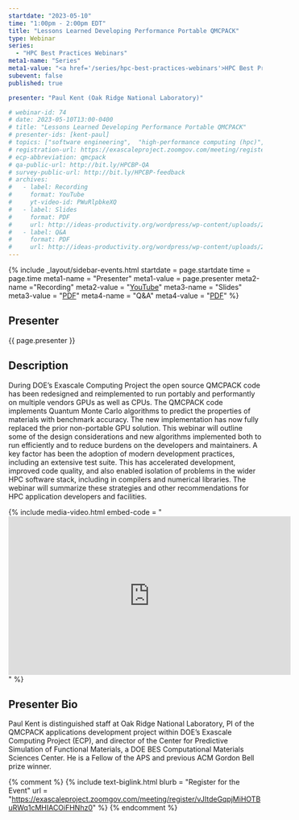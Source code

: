 ```yaml
---
startdate: "2023-05-10"
time: "1:00pm - 2:00pm EDT"
title: "Lessons Learned Developing Performance Portable QMCPACK"
type: Webinar
series: 
  - "HPC Best Practices Webinars"
meta1-name: "Series"
meta1-value: "<a href='/series/hpc-best-practices-webinars'>HPC Best Practices Webinars</a>"
subevent: false
published: true

presenter: "Paul Kent (Oak Ridge National Laboratory)"

# webinar-id: 74
# date: 2023-05-10T13:00-0400
# title: "Lessons Learned Developing Performance Portable QMCPACK"
# presenter-ids: [kent-paul]
# topics: ["software engineering",  "high-performance computing (hpc)", "performance at leadership computing facilities", “online learning”]
# registration-url: https://exascaleproject.zoomgov.com/meeting/register/vJIsfu2tpj4tH5IPhwHyts07waBFxGIAvYo
# ecp-abbreviation: qmcpack
# qa-public-url: http://bit.ly/HPCBP-QA
# survey-public-url: http://bit.ly/HPCBP-feedback
# archives:
#   - label: Recording
#     format: YouTube
#     yt-video-id: PWuRlpbkeXQ
#   - label: Slides
#     format: PDF
#     url: http://ideas-productivity.org/wordpress/wp-content/uploads/2023/05/hpcbp-075-qmcpack.pdf
#   - label: Q&A
#     format: PDF
#     url: http://ideas-productivity.org/wordpress/wp-content/uploads/2023/05/hpcbp-074-qmcpack-qa.pdf
---
```

<!-- Event Sidebar -->
{% 	include _layout/sidebar-events.html 
  startdate = page.startdate
  time = page.time
meta1-name = "Presenter"
meta1-value = page.presenter
meta2-name ="Recording"
meta2-value = "<a href='https://www.youtube.com/watch?v=PWuRlpbkeXQ'>YouTube</a>"
meta3-name = "Slides"
meta3-value = "<a href='http://ideas-productivity.org/wordpress/wp-content/uploads/2023/05/hpcbp-075-qmcpack.pdf'>PDF</a>"
meta4-name = "Q&A"
meta4-value = "<a href='http://ideas-productivity.org/wordpress/wp-content/uploads/2023/05/hpcbp-074-qmcpack-qa.pdf'>PDF</a>"
%}

## Presenter

{{ page.presenter }}

## Description

During DOE’s Exascale Computing Project the open source QMCPACK code has been redesigned and reimplemented to run portably and performantly on multiple vendors GPUs as well as CPUs. The QMCPACK code implements Quantum Monte Carlo algorithms to predict the properties of materials with benchmark accuracy. The new implementation has now fully replaced the prior non-portable GPU solution. This webinar will outline some of the design considerations and new algorithms implemented both to run efficiently and to reduce burdens on the developers and maintainers. A key factor has been the adoption of modern development practices, including an extensive test suite. This has accelerated development, improved code quality, and also enabled isolation of problems in the wider HPC software stack, including in compilers and numerical libraries. The webinar will summarize these strategies and other recommendations for HPC application developers and facilities.

{%  include media-video.html
    embed-code = "<iframe width='560' height='315' src='https://www.youtube.com/embed/PWuRlpbkeXQ' title='YouTube video player;' frameborder='0' allow='accelerometer; autoplay; clipboard-write; encrypted-media; gyroscope; picture-in-picture' allowfullscreen></iframe>"
%}

## Presenter Bio

Paul Kent is distinguished staff at Oak Ridge National Laboratory, PI of the QMCPACK applications development project within DOE’s Exascale Computing Project (ECP), and director of the Center for Predictive Simulation of Functional Materials, a DOE BES Computational Materials Sciences Center. He is a Fellow of the APS and previous ACM Gordon Bell prize winner.

{% comment %}
{%  include text-biglink.html
    blurb = "Register for the Event"
    url = "https://exascaleproject.zoomgov.com/meeting/register/vJItdeGqpjMiHOTBuRWq1cMHIACOiFHNhz0"
%}
{% endcomment %}